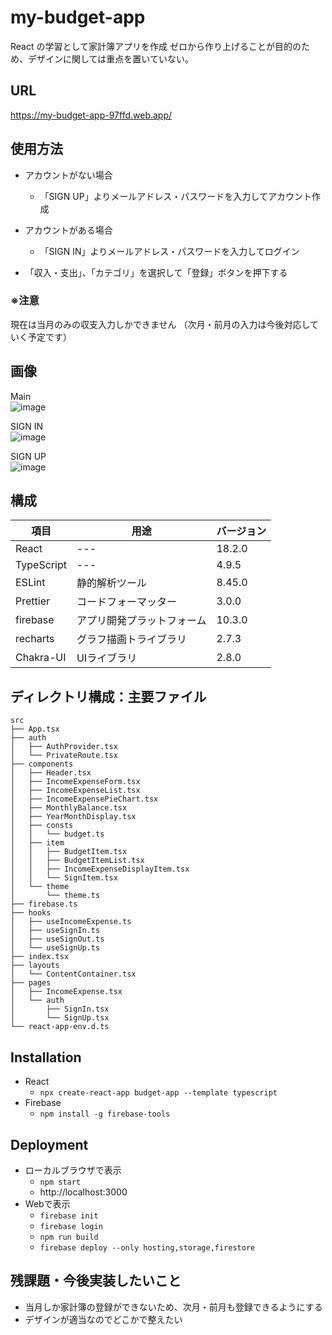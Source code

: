 # my-budget-app

React の学習として家計簿アプリを作成
ゼロから作り上げることが目的のため、デザインに関しては重点を置いていない。

## URL

https://my-budget-app-97ffd.web.app/

## 使用方法

- アカウントがない場合
  - 「SIGN UP」よりメールアドレス・パスワードを入力してアカウント作成
- アカウントがある場合

  - 「SIGN IN」よりメールアドレス・パスワードを入力してログイン

- 「収入・支出」、「カテゴリ」を選択して「登録」ボタンを押下する

### ※注意

現在は当月のみの収支入力しかできません
（次月・前月の入力は今後対応していく予定です）

## 画像

Main  
![image](https://github.com/Tomo-kw/my-budget-app/assets/68243050/366bc184-a627-4273-8798-f33d4610bee7)

SIGN IN  
![image](https://github.com/Tomo-kw/my-budget-app/assets/68243050/cbc52eb6-845c-4970-b08a-749ff821a26f)

SIGN UP  
![image](https://github.com/Tomo-kw/my-budget-app/assets/68243050/4cbacf85-0514-4c10-954a-fbdfcd7c477c)

## 構成

| 項目       | 用途                       | バージョン |
| ---------- | -------------------------- | ---------- |
| React      | ---                        | 18.2.0     |
| TypeScript | ---                        | 4.9.5      |
| ESLint     | 静的解析ツール             | 8.45.0     |
| Prettier   | コードフォーマッター       | 3.0.0      |
| firebase   | アプリ開発プラットフォーム | 10.3.0     |
| recharts   | グラフ描画トライブラリ     | 2.7.3      |
| Chakra-UI  | UIライブラリ               | 2.8.0      |

## ディレクトリ構成：主要ファイル

```
src
├── App.tsx
├── auth
│   ├── AuthProvider.tsx
│   └── PrivateRoute.tsx
├── components
│   ├── Header.tsx
│   ├── IncomeExpenseForm.tsx
│   ├── IncomeExpenseList.tsx
│   ├── IncomeExpensePieChart.tsx
│   ├── MonthlyBalance.tsx
│   ├── YearMonthDisplay.tsx
│   ├── consts
│   │   └── budget.ts
│   ├── item
│   │   ├── BudgetItem.tsx
│   │   ├── BudgetItemList.tsx
│   │   ├── IncomeExpenseDisplayItem.tsx
│   │   └── SignItem.tsx
│   └── theme
│       └── theme.ts
├── firebase.ts
├── hooks
│   ├── useIncomeExpense.ts
│   ├── useSignIn.ts
│   ├── useSignOut.ts
│   └── useSignUp.ts
├── index.tsx
├── layouts
│   └── ContentContainer.tsx
├── pages
│   ├── IncomeExpense.tsx
│   └── auth
│       ├── SignIn.tsx
│       └── SignUp.tsx
└── react-app-env.d.ts
```

## Installation

- React
  - `npx create-react-app budget-app --template typescript`
- Firebase
  - `npm install -g firebase-tools`

## Deployment

- ローカルブラウザで表示
  - `npm start`
  - http://localhost:3000
- Webで表示
  - `firebase init`
  - `firebase login`
  - `npm run build`
  - `firebase deploy --only hosting,storage,firestore`

## 残課題・今後実装したいこと

- 当月しか家計簿の登録ができないため、次月・前月も登録できるようにする
- デザインが適当なのでどこかで整えたい

